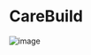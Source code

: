 # CareBuild
![image](https://github.com/AyeshaIrshad1337/CareBuild/assets/104616632/330bbd0a-03a8-425d-89fe-bdb988e0654b)

